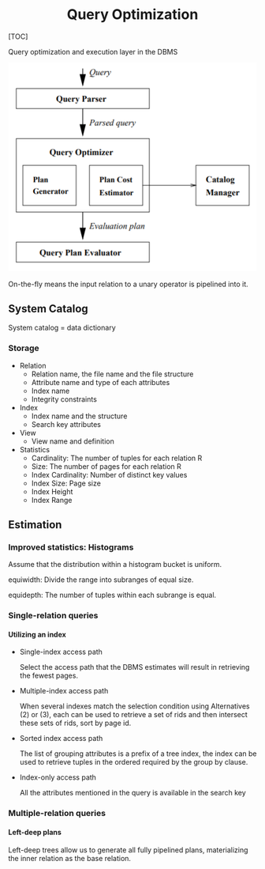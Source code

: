 # <center>Query Optimization</center>

[TOC]

Query optimization and execution layer in the DBMS 

<div align="center">
    <img src="Pic/Query optimizer.png">
</div>

On-the-fly means the input relation to a unary operator is pipelined into it.

## System Catalog

System catalog = data dictionary

### Storage

- Relation
  - Relation name, the file name and the file structure
  - Attribute name and type of each attributes
  - Index name
  - Integrity constraints
- Index
  - Index name and the structure
  - Search key attributes
- View
  - View name and definition
- Statistics
  - Cardinality: The number of tuples for each relation R
  - Size: The number of pages for each relation R
  - Index Cardinality: Number of distinct key values
  - Index Size: Page size
  - Index Height
  - Index Range

## Estimation

### Improved statistics: Histograms

Assume that the distribution within a histogram bucket is uniform.

equiwidth: Divide the range into subranges of equal size.

equidepth: The number of tuples within each subrange is equal.

###	 Single-relation queries

#### Utilizing an index

- Single-index access path

  Select the access path that the DBMS estimates will result in retrieving the fewest pages.

- Multiple-index access path

  When several indexes match the selection condition using Alternatives (2) or (3), each can be used to retrieve a set of rids and then intersect these sets of rids, sort by page id.

- Sorted index access path

  The list of grouping attributes is a prefix of a tree index, the index can be used to retrieve tuples in the ordered required by the group by clause.

- Index-only access path

  All the attributes mentioned in the query is available in the search key

### Multiple-relation queries

#### Left-deep plans

Left-deep trees allow us to generate all fully pipelined plans, materializing the inner relation as the base relation.

